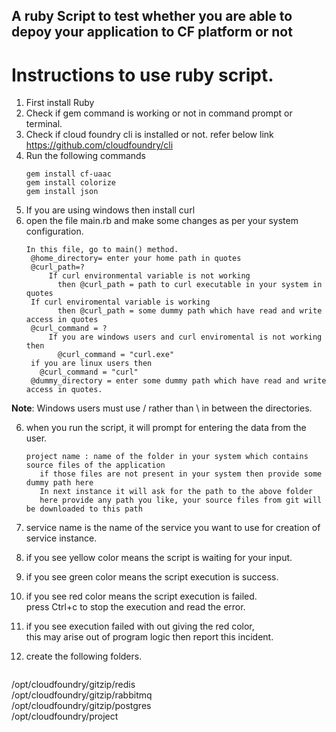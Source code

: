 ## A ruby Script to test whether you are able to depoy your application to CF platform or not


# Instructions to use ruby script.
1) First install Ruby
2) Check if gem command is working or not in command prompt or terminal.
3) Check if cloud foundry cli is installed or not.
    refer below link https://github.com/cloudfoundry/cli
3) Run the following commands
    ```
    gem install cf-uaac
    gem install colorize
    gem install json
    ```
4) If you are using windows then install curl
5) open the file main.rb and make some changes as per your system configuration.</br>
   ```
   In this file, go to main() method.
    @home_directory= enter your home path in quotes
    @curl_path=?
    	If curl environmental variable is not working
          then @curl_path = path to curl executable in your system in quotes
   	If curl enviromental variable is working
          then @curl_path = some dummy path which have read and write access in quotes
    @curl_command = ?
        If you are windows users and curl enviromental is not working then
          @curl_command = "curl.exe"
	if you are linux users then
	  @curl_command = "curl"
    @dummy_directory = enter some dummy path which have read and write access in quotes.
   ```
**Note**: Windows users  must use / rather than \ in between the directories.</br>

6) when you run the script, it will prompt for entering the data from the user.
   ```
   project name : name of the folder in your system which contains source files of the application
      if those files are not present in your system then provide some dummy path here
      In next instance it will ask for the path to the above folder
      here provide any path you like, your source files from git will be downloaded to this path
   ```
7) service name is the name of the service you want to use for creation of service instance.

8) if you see yellow color means the script is waiting for your input.

9) if you see green color means the script execution is success.

10) if you see red color means the script execution is failed.</br>
    press Ctrl+c to stop the execution and read the error.</br>
11) if you see execution failed with out giving the red color,</br>
    this may arise out of program logic then report this incident.</br>
12) create the following folders.
    ```
   /opt/cloudfoundry/gitzip/redis</br>
   /opt/cloudfoundry/gitzip/rabbitmq</br>
   /opt/cloudfoundry/gitzip/postgres</br>
   /opt/cloudfoundry/project</br>
   ```
